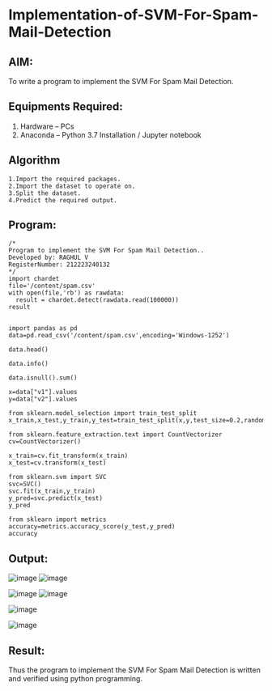 # Implementation-of-SVM-For-Spam-Mail-Detection

## AIM:
To write a program to implement the SVM For Spam Mail Detection.

## Equipments Required:
1. Hardware – PCs
2. Anaconda – Python 3.7 Installation / Jupyter notebook

## Algorithm
```
1.Import the required packages.
2.Import the dataset to operate on.
3.Split the dataset.
4.Predict the required output. 
```
## Program:
```
/*
Program to implement the SVM For Spam Mail Detection..
Developed by: RAGHUL V
RegisterNumber: 212223240132 
*/
import chardet
file='/content/spam.csv'
with open(file,'rb') as rawdata:
  result = chardet.detect(rawdata.read(100000))
result


import pandas as pd
data=pd.read_csv('/content/spam.csv',encoding='Windows-1252')

data.head()

data.info()

data.isnull().sum()

x=data["v1"].values
y=data["v2"].values

from sklearn.model_selection import train_test_split
x_train,x_test,y_train,y_test=train_test_split(x,y,test_size=0.2,random_state=0)

from sklearn.feature_extraction.text import CountVectorizer
cv=CountVectorizer()

x_train=cv.fit_transform(x_train)
x_test=cv.transform(x_test)

from sklearn.svm import SVC
svc=SVC()
svc.fit(x_train,y_train)
y_pred=svc.predict(x_test)
y_pred

from sklearn import metrics
accuracy=metrics.accuracy_score(y_test,y_pred)
accuracy
```

## Output:
![image](https://github.com/sreekarsh/Implementation-of-SVM-For-Spam-Mail-Detection/assets/139841918/aa5a4795-3821-46ad-bc05-a11d8e2b3c7d)
![image](https://github.com/sreekarsh/Implementation-of-SVM-For-Spam-Mail-Detection/assets/139841918/fd703b23-f69d-43ca-8b7a-aa65ebd0172c)

![image](https://github.com/sreekarsh/Implementation-of-SVM-For-Spam-Mail-Detection/assets/139841918/1051695e-06e2-4609-adf0-a8a4029d6da7)
![image](https://github.com/sreekarsh/Implementation-of-SVM-For-Spam-Mail-Detection/assets/139841918/47fa2328-6c4f-4969-8af8-12c537a33663)

![image](https://github.com/sreekarsh/Implementation-of-SVM-For-Spam-Mail-Detection/assets/139841918/b86ef749-15d1-43f3-b9f8-951ede301f30)

![image](https://github.com/sreekarsh/Implementation-of-SVM-For-Spam-Mail-Detection/assets/139841918/9792fa2b-a7e9-4a99-a2ec-d187264e05ce)



## Result:
Thus the program to implement the SVM For Spam Mail Detection is written and verified using python programming.
